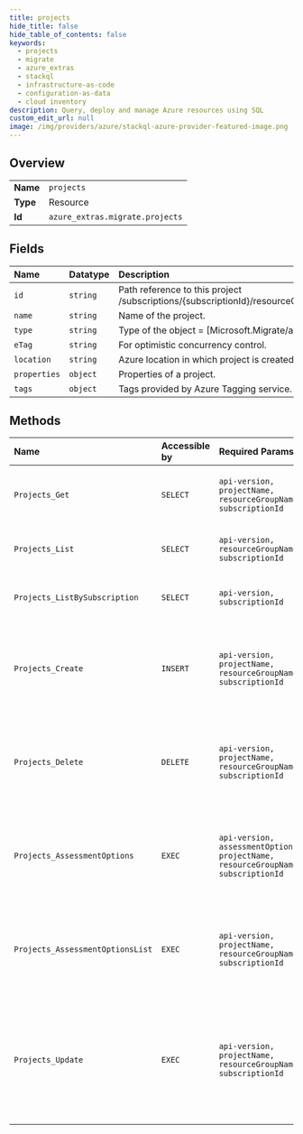 ```yaml
---
title: projects
hide_title: false
hide_table_of_contents: false
keywords:
  - projects
  - migrate
  - azure_extras    
  - stackql
  - infrastructure-as-code
  - configuration-as-data
  - cloud inventory
description: Query, deploy and manage Azure resources using SQL
custom_edit_url: null
image: /img/providers/azure/stackql-azure-provider-featured-image.png
---
```

  
    

## Overview
<table><tbody>
<tr><td><b>Name</b></td><td><code>projects</code></td></tr>
<tr><td><b>Type</b></td><td>Resource</td></tr>
<tr><td><b>Id</b></td><td><code>azure_extras.migrate.projects</code></td></tr>
</tbody></table>

## Fields
| Name | Datatype | Description |
|:-----|:---------|:------------|
| `id` | `string` | Path reference to this project /subscriptions/&#123;subscriptionId&#125;/resourceGroups/&#123;resourceGroupName&#125;/providers/Microsoft.Migrate/assessmentProjects/&#123;projectName&#125; |
| `name` | `string` | Name of the project. |
| `type` | `string` | Type of the object = [Microsoft.Migrate/assessmentProjects]. |
| `eTag` | `string` | For optimistic concurrency control. |
| `location` | `string` | Azure location in which project is created. |
| `properties` | `object` | Properties of a project. |
| `tags` | `object` | Tags provided by Azure Tagging service. |
## Methods
| Name | Accessible by | Required Params | Description |
|:-----|:--------------|:----------------|:------------|
| `Projects_Get` | `SELECT` | `api-version, projectName, resourceGroupName, subscriptionId` | Get the project with the specified name. |
| `Projects_List` | `SELECT` | `api-version, resourceGroupName, subscriptionId` | Get all the projects in the resource group. |
| `Projects_ListBySubscription` | `SELECT` | `api-version, subscriptionId` | Get all the projects in the subscription. |
| `Projects_Create` | `INSERT` | `api-version, projectName, resourceGroupName, subscriptionId` | Create a project with specified name. If a project already exists, update it. |
| `Projects_Delete` | `DELETE` | `api-version, projectName, resourceGroupName, subscriptionId` | Delete the project. Deleting non-existent project is a no-operation. |
| `Projects_AssessmentOptions` | `EXEC` | `api-version, assessmentOptionsName, projectName, resourceGroupName, subscriptionId` | Get all available options for the properties of an assessment on a project. |
| `Projects_AssessmentOptionsList` | `EXEC` | `api-version, projectName, resourceGroupName, subscriptionId` | Gets list of all available options for the properties of an assessment on a project. |
| `Projects_Update` | `EXEC` | `api-version, projectName, resourceGroupName, subscriptionId` | Update a project with specified name. Supports partial updates, for example only tags can be provided. |
